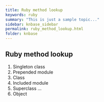 ```yaml
---
title: Ruby method lookup
keywords: ruby
summary: "This is just a sample topic..."
sidebar: knbase_sidebar
permalink: ruby_method_lookup.html
folder: knbase
---
```


## Ruby method lookup
1. Singleton class
2. Prepended module
3. Class
4. Included module
5. Superclass
...
6. Object
